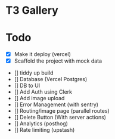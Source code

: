 # T3 Gallery

# Todo

- [x] Make it deploy (vercel)
- [x] Scaffold the project with mock data
- [] tiddy up build
- [] Database (Vercel Postgres)
- [] DB to UI
- [] Add Auth using Clerk
- [] Add image upload
- [] Error Management (with sentry)
- [] Routing/image page (parallel routes)
- [] Delete Button (With server actions)
- [] Analytics (posthog)
- [] Rate limiting (upstash)
